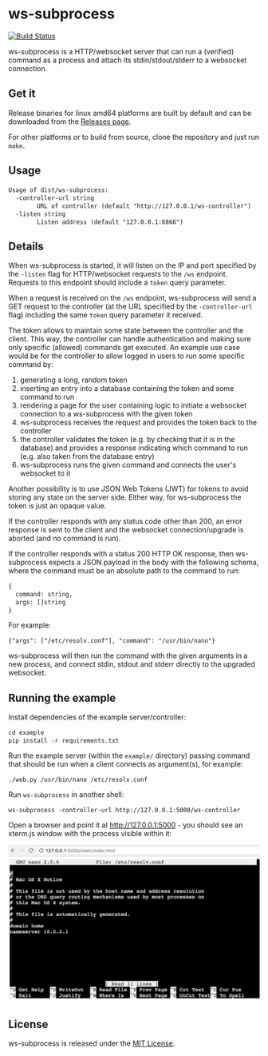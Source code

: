 # ws-subprocess

[![Build Status](https://api.travis-ci.org/bwalex/ws-subprocess.svg?branch=master)](https://travis-ci.org/bwalex/ws-subprocess)

ws-subprocess is a HTTP/websocket server that can run a (verified) command as a process and attach its stdin/stdout/stderr to a websocket connection.


## Get it

Release binaries for linux amd64 platforms are built by default and can be downloaded from the [Releases page](https://github.com/bwalex/ws-subprocess/releases).

For other platforms or to build from source, clone the repository and just run `make`.


## Usage

    Usage of dist/ws-subprocess:
      -controller-url string
        	URL of controller (default "http://127.0.0.1/ws-controller")
      -listen string
        	Listen address (default "127.0.0.1:8866")


## Details

When ws-subprocess is started, it will listen on the IP and port specified by the `-listen` flag for HTTP/websocket requests to the `/ws` endpoint. Requests to this endpoint should include a `token` query parameter.

When a request is received on the `/ws` endpoint, ws-subprocess will send a GET request to the controller (at the URL specified by the `-controller-url` flag) including the same `token` query parameter it received.

The token allows to maintain some state between the controller and the client. This way, the controller can handle authentication and making sure only specific (allowed) commands get executed. An example use case would be for the controller to allow logged in users to run some specific command by:

 1) generating a long, random token
 2) inserting an entry into a database containing the token and some command to run
 3) rendering a page for the user containing logic to initiate a websocket connection to a ws-subprocess with the given token
 4) ws-subprocess receives the request and provides the token back to the controller
 5) the controller validates the token (e.g. by checking that it is in the database) and provides a response indicating which command to run (e.g. also taken from the database entry)
 6) ws-subprocess runs the given command and connects the user's websocket to it

Another possibility is to use JSON Web Tokens (JWT) for tokens to avoid storing any state on the server side. Either way, for ws-subprocess the token is just an opaque value.

If the controller responds with any status code other than 200, an error response is sent to the client and the websocket connection/upgrade is aborted (and no command is run).

If the controller responds with a status 200 HTTP OK response, then ws-subprocess expects a JSON payload in the body with the following schema, where the command must be an absolute path to the command to run:

    {
      command: string,
      args: []string
    }

For example:

    {"args": ["/etc/resolv.conf"], "command": "/usr/bin/nano"}

ws-subprocess will then run the command with the given arguments in a new process, and connect stdin, stdout and stderr directly to the upgraded websocket.


## Running the example

Install dependencies of the example server/controller:

    cd example
    pip install -r requirements.txt

Run the example server (within the `example/` directory) passing command that should be run when a client connects as argument(s), for example:

    ./web.py /usr/bin/nano /etc/resolv.conf

Run `ws-subprocess` in another shell:

    ws-subprocess -controller-url http://127.0.0.1:5000/ws-controller

Open a browser and point it at http://127.0.0.1:5000 - you should see an xterm.js window with the process visible within it:

![ws-subprocess example](/screen_nano.png)

## License

ws-subprocess is released under the [MIT License](http://www.opensource.org/licenses/MIT).
